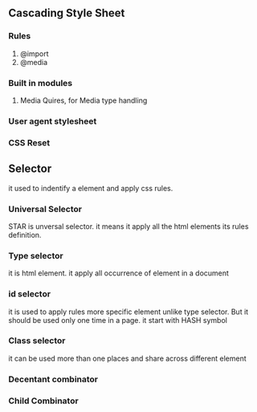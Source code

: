 ## Cascading Style Sheet

### Rules
1. @import
2. @media

### Built in modules

1. Media Quires, for Media type handling

### User agent stylesheet
### CSS Reset

## Selector

 it used to indentify a element and apply css rules.

### Universal Selector

STAR is unversal selector. it means it apply all the html elements its rules definition.

### Type selector

 it is html element. it apply all occurrence of element in a document

### id selector

it is used to apply rules more specific element unlike type selector. But it should be used only one time in a page. it start with HASH symbol

### Class selector

it can be used more than one places and share across different element

### Decentant combinator
### Child Combinator